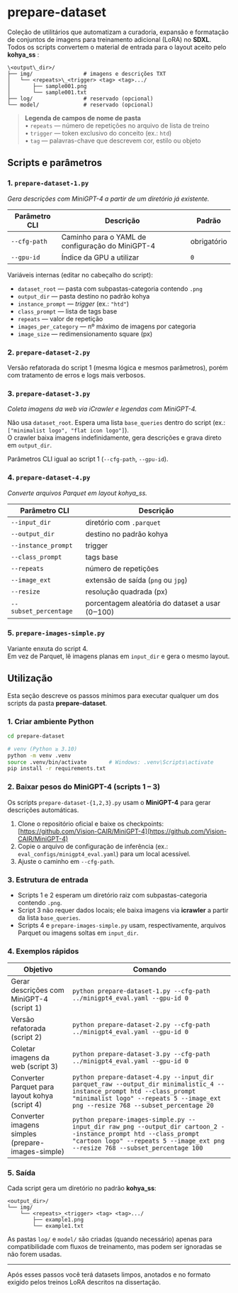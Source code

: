 # prepare-dataset

Coleção de utilitários que automatizam a curadoria, expansão e formatação de
conjuntos de imagens para treinamento adicional (LoRA) no **SDXL**.  
Todos os scripts convertem o material de entrada para o layout aceito pelo
**kohya_ss** :

```
\<output\_dir>/
├── img/                # imagens e descrições TXT
│   └── <repeats>\_<trigger> <tag> <tag>.../
│       ├── sample001.png
│       └── sample001.txt
├── log/                # reservado (opcional)
└── model/              # reservado (opcional)
```

> **Legenda de campos de nome de pasta**  
> • `repeats`   — número de repetições no arquivo de lista de treino  
> • `trigger`   — token exclusivo do conceito (ex.: `htd`)  
> • `tag`      — palavras-chave que descrevem cor, estilo ou objeto

## Scripts e parâmetros

### 1. `prepare-dataset-1.py`

*Gera descrições com MiniGPT-4 a partir de um diretório já existente.*

| Parâmetro CLI | Descrição | Padrão |
|---------------|-----------|--------|
| `--cfg-path`  | Caminho para o YAML de configuração do MiniGPT-4 | obrigatório |
| `--gpu-id`    | Índice da GPU a utilizar | `0` |

Variáveis internas (editar no cabeçalho do script):

* `dataset_root` — pasta com subpastas-categoria contendo `.png`  
* `output_dir`   — pasta destino no padrão kohya  
* `instance_prompt` — *trigger* (ex.: `"htd"`)  
* `class_prompt`    — lista de tags base  
* `repeats`         — valor de repetição  
* `images_per_category` — nº máximo de imagens por categoria  
* `image_size`     — redimensionamento square (px)

### 2. `prepare-dataset-2.py`

Versão refatorada do script 1 (mesma lógica e mesmos parâmetros), porém com
tratamento de erros e logs mais verbosos.

### 3. `prepare-dataset-3.py`

*Coleta imagens da web via iCrawler e legendas com MiniGPT-4.*

Não usa `dataset_root`. Espera uma lista `base_queries` dentro do script
(ex.: `["minimalist logo", "flat icon logo"]`).  
O crawler baixa imagens indefinidamente, gera descrições e grava direto em
`output_dir`.

Parâmetros CLI igual ao script 1 (`--cfg-path`, `--gpu-id`).

### 4. `prepare-dataset-4.py`

*Converte arquivos Parquet em layout kohya_ss.*

| Parâmetro CLI | Descrição |
|---------------|-----------|
| `--input_dir`        | diretório com `.parquet` |
| `--output_dir`       | destino no padrão kohya |
| `--instance_prompt`  | trigger |
| `--class_prompt`     | tags base |
| `--repeats`          | número de repetições |
| `--image_ext`        | extensão de saída (`png` ou `jpg`) |
| `--resize`           | resolução quadrada (px) |
| `--subset_percentage`| porcentagem aleatória do dataset a usar (0‒100) |

### 5. `prepare-images-simple.py`

Variante enxuta do script 4.  
Em vez de Parquet, lê imagens planas em `input_dir` e gera o mesmo layout.

## Utilização

Esta seção descreve os passos mínimos para executar qualquer um dos scripts da
pasta **prepare-dataset**.

### 1. Criar ambiente Python

```bash
cd prepare-dataset

# venv (Python ≥ 3.10)
python -m venv .venv
source .venv/bin/activate       # Windows: .venv\Scripts\activate
pip install -r requirements.txt
```

### 2. Baixar pesos do MiniGPT-4 (scripts 1 – 3)

Os scripts `prepare-dataset-{1,2,3}.py` usam o **MiniGPT-4** para gerar
descrições automáticas.

1. Clone o repositório oficial e baixe os checkpoints:
   [https://github.com/Vision-CAIR/MiniGPT-4](https://github.com/Vision-CAIR/MiniGPT-4)
2. Copie o arquivo de configuração de inferência (ex.: `eval_configs/minigpt4_eval.yaml`) para um local acessível.
3. Ajuste o caminho em `--cfg-path`.

### 3. Estrutura de entrada

* Scripts 1 e 2 esperam um diretório raiz com subpastas-categoria contendo `.png`.
* Script 3 não requer dados locais; ele baixa imagens via **icrawler** a partir
  da lista `base_queries`.
* Scripts 4 e `prepare-images-simple.py` usam, respectivamente, arquivos
  Parquet ou imagens soltas em `input_dir`.

### 4. Exemplos rápidos

| Objetivo                                          | Comando                                                                                                                                                                                                  |
| ------------------------------------------------- | -------------------------------------------------------------------------------------------------------------------------------------------------------------------------------------------------------- |
| Gerar descrições com MiniGPT-4 (script 1)         | `python prepare-dataset-1.py --cfg-path ../minigpt4_eval.yaml --gpu-id 0`                                                                                                                                |
| Versão refatorada (script 2)                      | `python prepare-dataset-2.py --cfg-path ../minigpt4_eval.yaml --gpu-id 0`                                                                                                                                |
| Coletar imagens da web (script 3)                 | `python prepare-dataset-3.py --cfg-path ../minigpt4_eval.yaml --gpu-id 0`                                                                                                                                |
| Converter Parquet para layout kohya (script 4)    | `python prepare-dataset-4.py --input_dir parquet_raw --output_dir minimalistic_4 --instance_prompt htd --class_prompt "minimalist logo" --repeats 5 --image_ext png --resize 768 --subset_percentage 20` |
| Converter imagens simples (prepare-images-simple) | `python prepare-images-simple.py --input_dir raw_png --output_dir cartoon_2 --instance_prompt htd --class_prompt "cartoon logo" --repeats 5 --image_ext png --resize 768 --subset_percentage 100`        |

### 5. Saída

Cada script gera um diretório no padrão **kohya\_ss**:

```
<output_dir>/
└── img/
    └── <repeats>_<trigger> <tag> <tag>.../
        ├── example1.png
        └── example1.txt
```

As pastas `log/` e `model/` são criadas (quando necessário) apenas para
compatibilidade com fluxos de treinamento, mas podem ser ignoradas se não
forem usadas.

---

Após esses passos você terá datasets limpos, anotados e no formato
exigido pelos treinos LoRA descritos na dissertação.
